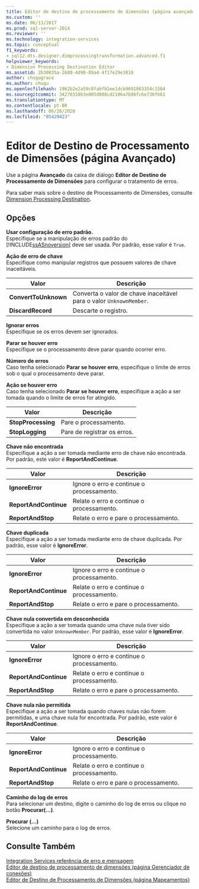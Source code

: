```yaml
---
title: Editor de destino de processamento de dimensões (página avançado) | Microsoft Docs
ms.custom: ''
ms.date: 06/13/2017
ms.prod: sql-server-2014
ms.reviewer: ''
ms.technology: integration-services
ms.topic: conceptual
f1_keywords:
- sql12.dts.designer.dimprocessingtransformation.advanced.f1
helpviewer_keywords:
- Dimension Processing Destination Editor
ms.assetid: 2b30835a-2680-4d98-89a4-4f17e29e3818
author: chugugrace
ms.author: chugu
ms.openlocfilehash: 1962b2e2a59c8fabfb2ee1dcb9691863354c1504
ms.sourcegitcommit: 34278310b3e005d008cd2106a7b86fc6e736f661
ms.translationtype: MT
ms.contentlocale: pt-BR
ms.lasthandoff: 06/26/2020
ms.locfileid: "85429423"
---
```

# <a name="dimension-processing-destination-editor-advanced-page"></a>Editor de Destino de Processamento de Dimensões (página Avançado)
  Use a página **Avançado** da caixa de diálogo **Editor de Destino de Processamento de Dimensões** para configurar o tratamento de erros.  
  
 Para saber mais sobre o destino de Processamento de Dimensões, consulte [Dimension Processing Destination](data-flow/dimension-processing-destination.md).  
  
## <a name="options"></a>Opções  
 **Usar configuração de erro padrão.**  
 Especifique se a manipulação de erros padrão do [!INCLUDE[ssASnoversion](../includes/ssasnoversion-md.md)] deve ser usada. Por padrão, esse valor é `True`.  
  
 **Ação de erro de chave**  
 Especifique como manipular registros que possuem valores de chave inaceitáveis.  
  
|Valor|Descrição|  
|-----------|-----------------|  
|**ConvertToUnknown**|Converta o valor de chave inaceitável para o valor `UnknownMember`.|  
|**DiscardRecord**|Descarte o registro.|  
  
 **Ignorar erros**  
 Especifique se os erros devem ser ignorados.  
  
 **Parar se houver erro**  
 Especifique se o processamento deve parar quando ocorrer erro.  
  
 **Número de erros**  
 Caso tenha selecionado **Parar se houver erro**, especifique o limite de erros sob o qual o processamento deve parar.  
  
 **Ação se houver erro**  
 Caso tenha selecionado **Parar se houver erro**, especifique a ação a ser tomada quando o limite de erros for atingido.  
  
|Valor|Descrição|  
|-----------|-----------------|  
|**StopProcessing**|Pare o processamento.|  
|**StopLogging**|Pare de registrar os erros.|  
  
 **Chave não encontrada**  
 Especifique a ação a ser tomada mediante erro de chave não encontrada. Por padrão, este valor é **ReportAndContinue**.  
  
|Valor|Descrição|  
|-----------|-----------------|  
|**IgnoreError**|Ignore o erro e continue o processamento.|  
|**ReportAndContinue**|Relate o erro e continue o processamento.|  
|**ReportAndStop**|Relate o erro e pare o processamento.|  
  
 **Chave duplicada**  
 Especifique a ação a ser tomada mediante erro de chave duplicada. Por padrão, esse valor é **IgnoreError**.  
  
|Valor|Descrição|  
|-----------|-----------------|  
|**IgnoreError**|Ignore o erro e continue o processamento.|  
|**ReportAndContinue**|Relate o erro e continue o processamento.|  
|**ReportAndStop**|Relate o erro e pare o processamento.|  
  
 **Chave nula convertida em desconhecida**  
 Especifique a ação a ser tomada quando uma chave nula tiver sido convertida no valor `UnknownMember`. Por padrão, esse valor é **IgnoreError**.  
  
|Valor|Descrição|  
|-----------|-----------------|  
|**IgnoreError**|Ignore o erro e continue o processamento.|  
|**ReportAndContinue**|Relate o erro e continue o processamento.|  
|**ReportAndStop**|Relate o erro e pare o processamento.|  
  
 **Chave nula não permitida**  
 Especifique a ação a ser tomada quando chaves nulas não forem permitidas, e uma chave nula for encontrada. Por padrão, este valor é **ReportAndContinue**.  
  
|Valor|Descrição|  
|-----------|-----------------|  
|**IgnoreError**|Ignore o erro e continue o processamento.|  
|**ReportAndContinue**|Relate o erro e continue o processamento.|  
|**ReportAndStop**|Relate o erro e pare o processamento.|  
  
 **Caminho do log de erros**  
 Para selecionar um destino, digite o caminho do log de erros ou clique no botão **Procurar(...)**.  
  
 **Procurar (...)**  
 Selecione um caminho para o log de erros.  
  
## <a name="see-also"></a>Consulte Também  
 [Integration Services referência de erro e mensagem](../../2014/integration-services/integration-services-error-and-message-reference.md)   
 [Editor de destino de processamento de dimensões &#40;página Gerenciador de conexões&#41;](../../2014/integration-services/dimension-processing-destination-editor-connection-manager-page.md)   
 [Editor de Destino de Processamento de Dimensões &#40;página Mapeamentos&#41;](../../2014/integration-services/dimension-processing-destination-editor-mappings-page.md)  
  
  
